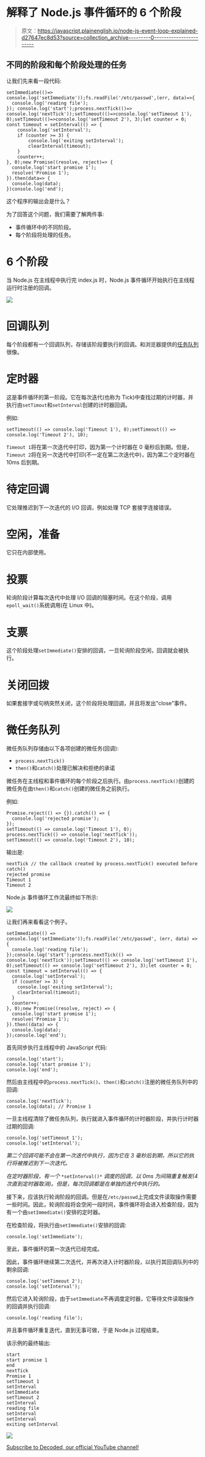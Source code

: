 # 解释了 Node.js 事件循环的 6 个阶段

> 原文：<https://javascript.plainenglish.io/node-js-event-loop-explained-d27647ec8d53?source=collection_archive---------0----------------------->

## 不同的阶段和每个阶段处理的任务

让我们先来看一段代码:

```
setImmediate(()=> console.log('setImmediate'));fs.readFile('/etc/passwd',(err, data)=>{
  console.log('reading file');
}); console.log('start');process.nextTick(()=> console.log('nextTick'));setTimeout(()=>console.log('setTimeout 1'), 0);setTimeout(()=>console.log('setTimeout 2'), 3);let counter = 0;
const timeout = setInterval(() => {
    console.log('setInterval');
    if (counter >= 3) {
        console.log('exiting setInterval');
        clearInterval(timeout);
    }
    counter++;
}, 0);new Promise((resolve, reject)=> {
  console.log('start promise 1');
  resolve('Promise 1');
}).then(data=> {
  console.log(data);
})console.log('end');
```

这个程序的输出会是什么？

为了回答这个问题，我们需要了解两件事:

*   事件循环中的不同阶段。
*   每个阶段将处理的任务。

# 6 个阶段

当 Node.js 在主线程中执行完 index.js 时，Node.js 事件循环开始执行在主线程运行时注册的回调。

![](img/99652a41a7116cf8b0cdc2135a1b1768.png)

# 回调队列

每个阶段都有一个回调队列，存储该阶段要执行的回调。和浏览器提供的[任务队列](https://developer.mozilla.org/en-US/docs/Web/API/HTML_DOM_API/Microtask_guide)很像。

# 定时器

这是事件循环的第一阶段。它在每次迭代(也称为 Tick)中查找过期的计时器，并执行由`setTimout`和`setInterval`创建的计时器回调。

例如:

```
setTimeout(() => console.log('Timeout 1'), 0);setTimeout(() => console.log('Timeout 2'), 10);
```

`Timeout 1`将在第一次迭代中打印，因为第一个计时器在 0 毫秒后到期。但是，`Timeout 2`将在另一次迭代中打印(不一定在第二次迭代中)，因为第二个定时器在 10ms 后到期。

# 待定回调

它处理推迟到下一次迭代的 I/O 回调，例如处理 TCP 套接字连接错误。

# 空闲，准备

它只在内部使用。

# 投票

轮询阶段计算每次迭代中处理 I/O 回调的阻塞时间。在这个阶段，调用`epoll_wait()`系统调用(在 Linux 中)。

# 支票

这个阶段处理`setImmediate()`安排的回调，一旦轮询阶段空闲，回调就会被执行。

# 关闭回拨

如果套接字或句柄突然关闭，这个阶段将处理回调，并且将发出“close”事件。

# 微任务队列

微任务队列存储由以下各项创建的微任务(回调):

*   `process.nextTick()`
*   `then()`和`catch()`处理已解决和拒绝的承诺

微任务在主线程和事件循环的每个阶段之后执行。由`process.nextTick()`创建的微任务在由`then()`和`catch()`创建的微任务之前执行。

例如:

```
Promise.reject(() => {}).catch(() => {
  console.log('rejected promise');
});
setTimeout(() => console.log('Timeout 1'), 0);
process.nextTick(() => console.log('nextTick'));
setTimeout(() => console.log('Timeout 2'), 10);
```

输出是:

```
nextTick // the callback created by process.nextTick() executed before catch()
rejected promise
Timeout 1
Timeout 2
```

Node.js 事件循环工作流最终如下所示:

![](img/449bfbf4eb7a29f551534045ea97ea78.png)

让我们再来看看这个例子。

```
setImmediate(() => console.log('setImmediate'));fs.readFile('/etc/passwd', (err, data) => {
  console.log('reading file');
});console.log('start');process.nextTick(() => console.log('nextTick'));setTimeout(() => console.log('setTimeout 1'), 0);setTimeout(() => console.log('setTimeout 2'), 3);let counter = 0;
const timeout = setInterval(() => {
  console.log('setInterval');
  if (counter >= 3) {
    console.log('exiting setInterval');
    clearInterval(timeout);
  }
  counter++;
}, 0);new Promise((resolve, reject) => {
  console.log('start promise 1');
  resolve('Promise 1');
}).then((data) => {
  console.log(data);
});console.log('end');
```

首先同步执行主线程中的 JavaScript 代码:

```
console.log('start');
console.log('start promise 1');
console.log('end');
```

然后由主线程中的`process.nextTick()`、`then()`和`catch()`注册的微任务队列中的回调:

```
console.log('nextTick');
console.log(data); // Promise 1
```

一旦主线程清除了微任务队列，执行就进入事件循环的计时器阶段，并执行计时器过期的回调:

```
console.log('setTimeout 1');
console.log('setInterval');
```

*第二个回调可能不会在第一次迭代中执行，因为它在 3 毫秒后到期，所以它的执行将被推迟到下一次迭代。*

*在定时器阶段，有一个* `*setInterval()*` *调度的回调，以 0ms 为间隔重复触发(4 次直到定时器取消)。但是，每次回调都是在单独的迭代中执行的。*

接下来，应该执行轮询阶段的回调。但是在`/etc/passwd`上完成文件读取操作需要一些时间。因此，轮询阶段将会空闲一段时间，事件循环将会进入检查阶段，因为有一个由`setImmediate()`安排的定时器。

在检查阶段，将执行由`setImmediate()`安排的回调:

```
console.log('setImmediate');
```

至此，事件循环的第一次迭代已经完成。

因此，事件循环继续第二次迭代，并再次进入计时器阶段，以执行其回调队列中的剩余回调:

```
console.log('setTimeout 2');
console.log('setInterval');
```

然后它进入轮询阶段，由于`setImmediate`不再调度定时器，它等待文件读取操作的回调并执行回调:

```
console.log('reading file');
```

并且事件循环重复迭代，直到无事可做，于是 Node.js 过程结束。

该示例的最终输出:

```
start
start promise 1
end
nextTick
Promise 1
setTimeout 1
setInterval
setImmediate
setTimeout 2
setInterval
reading file
setInterval
setInterval
exiting setInterval
```

![](img/787be6c671be8d345dc786dad8729ce5.png)

[Subscribe to Decoded, our official YouTube channel!](https://www.youtube.com/channel/UCtipWUghju290NWcn8jhyAw)